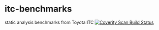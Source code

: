 itc-benchmarks
==============

static analysis benchmarks from Toyota ITC
<a href="https://scan.coverity.com/projects/yzn12345-itc-benchmark">
  <img alt="Coverity Scan Build Status"
       src="https://scan.coverity.com/projects/28012/badge.svg"/>
</a>
